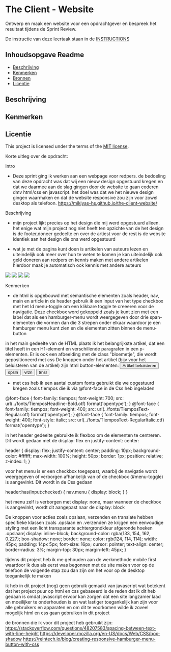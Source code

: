 # The Client - Website

Ontwerp en maak een website voor een opdrachtgever en bespreek het resultaat tijdens de Sprint Review.

De instructie van deze leertaak staan in de [INSTRUCTIONS](https://github.com/fdnd-task/the-client-website/blob/main/docs/INSTRUCTIONS.md)



## Inhoudsopgave Readme

  * [Beschrijving](#beschrijving)
  * [Kenmerken](#kenmerken)
  * [Bronnen](#bronnen)
  * [Licentie](#licentie)

## Beschrijving
<!-- In de Beschrijving staat hoe je project er uit ziet, hoe het werkt en wat je er mee kan. -->
<!-- Voeg een mooie poster visual toe 📸 -->
<!-- Voeg een link toe naar Github Pages 🌐-->

## Kenmerken
<!-- Bij Kenmerken staat welke technieken zijn gebruikt en hoe. Wat is de HTML structuur? Wat zijn de belangrijkste dingen in CSS? Wat is er met Javascript gedaan en hoe? Misschien heb je een framwork of library gebruikt? -->



## Licentie

This project is licensed under the terms of the [MIT license](./LICENSE).


Korte uitleg over de opdracht:

Intro 
- Deze sprint ging ik werken aan een webpage voor redpers. de bedoeling van deze opdracht was dat wij een nieuw design opgestuurd kregen en dat we daarmee aan de slag gingen door de website te gaan coderen dmv html/css en javascript. het doel was dat we het nieuwe design gingen waarmaken en dat de website responsive zou zijn voor zowel desktop als telefoon. https://mikiyas-hs.github.io/the-client-website/

Beschrijving 
- mijn project lijkt precies op het design die mij werd opgestuurd alleen. het enige wat mijn project nog niet heeft ten opzichte van de het design is de footer,doneer gedeelte en over de artiest voor de rest is de website identiek aan het design die ons werd opgestuurd 

- wat je met de pagina kunt doen is artikelen van auteurs lezen en uiteindelijk ook meer over hun te weten te komen je kan uiteindelijk ook geld doneren aan redpers en kennis maken met andere artikelen hierdoor maak je automatisch ook kennis met andere auteurs 
<img src="/images/Schermafbeelding 2024-10-10 002929.png">
<img src="/images/Schermafbeelding 2024-10-10 002412.png">
<img src="/images/Schermafbeelding 2024-10-10 002946.png">
<img src="/images/Schermafbeelding 2024-10-10 003139.png">

Kenmerken 
- de html is opgebouwd met semantische elementen zoals header, nav, main en article in de header gebruik ik een input van het type checkbox met het Id menu-toggle om een klikbare toggle te creeeren voor de navigatie. Deze checkbox word gekoppeld zoals je kunt zien met een label dat als een hamburger-menu wordt weergegeven door drie span-elementen die vormen dan die 3 strepen onder elkaar waardoor je een hamburger menu kunt zien en die elementen zitten binnen de menu-button
<label for="menu-toggle" class="menu-button">
                <span></span>
                <span></span>
                <span></span>
            </label>

in het main gedeelte van de HTML plaats ik het belangrijkste artikel, dat een titel heeft in een H1-element en verschillende paragrafen in een p-elementen. Er is ook een afbeelding met de class "bloemetje", die wordt gepositioneerd met css De knoppen onder het artikel (bijv voor het beluisteren van de artikel) zijn html button-elementen:
 <button>Artikel beluisteren</button>
        <button class="opslaan">opsln</button>
        <button class="verzenden">vrzn</button>
        <button class="translate">trnsl</button>


- met css heb ik een aantal custom fonts gebruikt die we opgestuurd kregen zoals tiempos die ik via @font-face in de Css heb ingeladen

@font-face {
    font-family: tiempos;
    font-weight: 700;
    src: url(../fonts/TiemposHeadline-Bold.otf) format('opentype');
}
@font-face {
    font-family: tiempos;
    font-weight: 400;
    src: url(../fonts/TiemposText-Regular.otf) format('opentype');
}
@font-face {
    font-family: tiempos;
    font-weight: 400; 
    font-style: italic;
    src: url(../fonts/TiemposText-RegularItalic.otf) format('opentype');
}

in het header gedeelte gebruikte ik flexbox om de elementen te centreren. Dit wordt gedaan met de display: flex en justify-content: center:

header {
    display: flex;
    justify-content: center;
    padding: 10px;
    background-color: #ffffff;
    max-width: 100%;
    height: 50px;
    border: 1px;
    position: relative;
    z-index: 1;
}

voor het menu is er een checkbox toegepast, waarbij de navigatie wordt weergegeven of verborgen afhankelijk van of de checkbox (#menu-toggle) is aangevinkt. Dit wordt in de Css gedaan

header:has(input:checked) {
    nav.menu {
        display: block;
    }
}

het menu zelf is verborgen met display: none, maar wanneer de checkbox is aangevinkt, wordt dit aangepast naar de display: block 

De knoppen voor acties zoals opslaan, verzenden en translate hebben specifieke klassen zoals .opslaan en .verzenden ze krijgen een eenvoudige styling met een licht transparante achtergrondkleur afgeronde hoeken 
.opslaan{
    display: inline-block;
    background-color: rgba(133, 154, 162, 0.227);
    box-shadow: none;
    border: none;
    color: rgb(124, 114, 114);
    width: 45px;
    padding: 14px 5px;
    font-size: 16px;
    cursor: pointer;
    text-align: center;
    border-radius: 3%;
    margin-top: 30px;
    margin-left: 45px; 
}

 tijdens dit project heb ik me gehouden aan de werkmethode mobile first waardoor ik dus als eerst was begonnen met de site maken voor op de telefoon de volgende stap zou dan zijn om het voor op de desktop toegankelijk te maken 

 ik heb in dit project (nog) geen gebruik gemaakt van javascript wat betekent dat het project puur op html en css gebaseerd is de reden dat ik dit heb gedaan is omdat javascript ervoor kan zorgen dat een site langzamer laad en moeilijker te onderhouden is en wat lastiger toegankelijk kan zijn voor alle gebruikers en apparaten en om dit te voorkomen wilde ik zoveel mogelijk html en css gaan gebruiken in dit project 


de bronnen die ik voor dit project heb gebruikt zijn:
https://stackoverflow.com/questions/48207583/spacing-between-text-with-line-height 
https://developer.mozilla.org/en-US/docs/Web/CSS/box-shadow
https://reintech.io/blog/creating-responsive-hamburger-menu-button-with-css